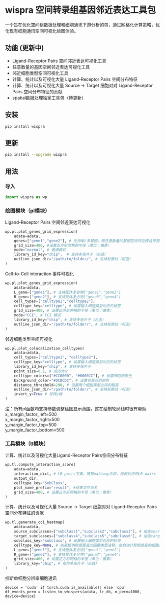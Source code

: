 # wispra 空间转录组基因邻近表达工具包

一个旨在优化空间组数据处理和细胞通讯下游分析的包，通过网格化计算策略，优化现有细胞通讯空间可视化绘图体验。

## 功能 (更新中)

* Ligand-Receptor Pairs 空间邻近表达可视化工具
* 任意数量的基因空间邻近表达可视化工具
* 邻近细胞类型空间可视化工具
* 计算、统计以及可视化大量 Ligand-Receptor Pairs 空间分布特征
* 计算、统计以及可视化大量 Source -> Target 细胞对对 Ligand-Receptor Pairs 空间分布特征的贡献
* spatial数据处理独家工具包（待更新）
  
## 安装

```bash
pip install wispra
```

## 更新
```bash
pip install --upgrade wispra
```

## 用法
### 导入
```python
import wispra as wp
```
### 绘图模块（pl模块）
Ligand-Receptor Pairs 空间邻近表达可视化
```python
wp.pl.plot_genes_grid_expression(
    adata=adata,
    genes=["gene1","gene2"], # 支持单/多基因，即任意数量的基因空间邻近表达可视化
    grid_size=400, #设置正方形网格的半径（单位：像素）
    mode="normal", # 普通模式
    library_id_key="chip",  # 支持多张片子（必选）
    outline_json_dir="/path/to/folder/", # 支持轮廓线（可选）
) 
```
Cell-to-Cell interaction 事件可视化
```python
wp.pl.plot_genes_grid_expression(
    adata=adata,
    L_gene=["gene1"], # 支持配体复合物["gene1","gene2"]
    R_gene=["gene2"], # 支持受体复合物["gene3","gene4"]
    cell_types=["celltype1","celltype2"]，
    celltype_key="celltype", # 设置输入细胞类型对应的标签
    grid_size=400, # 设置正方形网格的半径（单位：像素）
    mode="CCI", # CCI 模式
    library_id_key="chip", # 支持多张片子（必选）
    outline_json_dir="/path/to/folder/", # 支持轮廓线（可选）
)
```
邻近细胞类型空间可视化
```python
wp.pl.plot_colocalization_celltypes(
    adata=adata,
    cell_types=["celltype1", "celltype2"],
    celltype_key="celltype", # 设置输入细胞类型对应的标签
    library_id_key="chip", # 支持多张片子
    point_size=0.1, # 点的大小
    celltype_colors=["#CC0000", "#0000CC"], # 设置细胞的颜色
    background_color="#DCDCDC", # 设置背景点的颜色
    distance_threshold=200, # 设置两个细胞类型之间的距离
    outline_json_dir="/path/to/folder/", # 支持轮廓线（可选）
    invert_y=True # 反转y轴
)
```
注：所有pl函数均支持参数调整绘图显示范围，这在绘制轮廓线时很有帮助  
    x_margin_factor_left=500  
    x_margin_factor_right=500  
    y_margin_factor_top=500  
    y_margin_factor_bottom=500  
    
### 工具模块（tl模块）
计算、统计以及可视化大量Ligand-Receptor Pairs空间分布特征
```python
wp.tl.compute_interaction_score(
    adata=adata,
    interaction_dict, # LR pairs字典，键是pathway名称，值是对应的LR pairs
    output_dir,
    celltype_key="SubClass",
    plot_name_prefix="result", #结果文件命名
    grid_size=400, # 设置正方形网格的半径（单位：像素）
)
```
计算、统计以及可视化大量 Source -> Target 细胞对对 Ligand-Receptor Pairs 空间分布特征的贡献
```python
wp.tl.generate_cci_heatmap(
    adata=adata,
    source_subclasses=["subclass1","subclass2","subclass3"], # 指定source细胞类型
    target_subclasses=["subclass4","subclass5","subclass6"], # 指定target细胞类型
    subclass_key="subclass", # 设置输入细胞类型对应的标签
    celltype_key=None, # 如果提供精度更高的细胞类型注释，会自动计算精度高的细胞对之间的分数（可选）
    L_gene=["gene1"], # 支持配体复合物["gene1","gene2"]
    R_gene=["gene2"], # 支持受体复合物["gene3","gene4"]
    grid_size=400, # 设置正方形网格的半径（单位：像素）
    library_key="chip", # 支持多张片子（必选）
)
```
推断单细胞分辨率细胞通讯
```
device = 'cuda' if torch.cuda.is_available() else 'cpu'
df_events_perm = listen_to_whispers(adata, lr_db, n_perm=1000, device=device)
```
    
